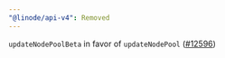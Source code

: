 ```yaml
---
"@linode/api-v4": Removed
---
```


`updateNodePoolBeta` in favor of `updateNodePool` ([#12596](https://github.com/linode/manager/pull/12596))

